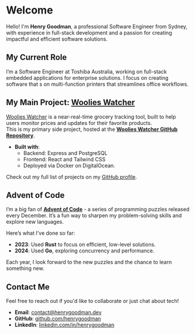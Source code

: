 # Welcome

Hello! I'm **Henry Goodman**, a professional Software Engineer from Sydney, with experience in full-stack development and a passion for creating impactful and efficient software solutions.

## My Current Role

I’m a Software Engineer at Toshiba Australia, working on full-stack embedded applications for enterprise solutions.
I focus on creating software that s on multi-function printers that streamlines office workflows.

## My Main Project: [Woolies Watcher](https://woolieswatcher.com)

[Woolies Watcher](https://woolieswatcher.com) is a near-real-time grocery tracking tool, built to help users monitor prices and updates for their favorite products.  
This is my primary side project, hosted at the **[Woolies Watcher GitHub Repository](https://github.com/henrygoodman/woolies-watcher)**.

- **Built with**:
  - Backend: Express and PostgreSQL
  - Frontend: React and Tailwind CSS
  - Deployed via Docker on DigitalOcean.

Check out my full list of projects on my [GitHub profile](https://github.com/henrygoodman).

## Advent of Code

I’m a big fan of **[Advent of Code](https://adventofcode.com)** - a series of programming puzzles released every December.
It’s a fun way to sharpen my problem-solving skills and explore new languages.

Here’s what I’ve done so far:

- **2023**: Used **Rust** to focus on efficient, low-level solutions.
- **2024**: Used **Go**, exploring concurrency and performance.

Each year, I look forward to the new puzzles and the chance to learn something new.

## Contact Me

Feel free to reach out if you'd like to collaborate or just chat about tech!

- **Email**: <contact@henrygoodman.dev>
- **GitHub**: [github.com/henrygoodman](https://github.com/henrygoodman)
- **LinkedIn**: [linkedin.com/in/henrygoodman](https://www.linkedin.com/in/henry-goodman-9b7383225/)
